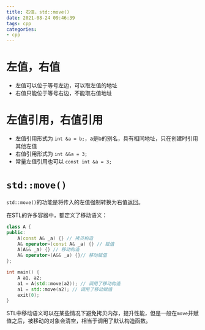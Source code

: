 ```yaml
---
title: 右值，std::move()
date: 2021-08-24 09:46:39
tags: cpp
categories:
- cpp
---
```

# 左值，右值
- 左值可以位于等号左边，可以取左值的地址
- 右值只能位于等号右边，不能取右值地址

# 左值引用，右值引用
- 左值引用形式为 `int &a = b;`，a是b的别名，具有相同地址，只在创建时引用其他左值
- 右值引用形式为 `int &&a = 3;`
- 常量左值引用也可以 `const int &a = 3;`

# `std::move()`
`std::move()`的功能是将传入的左值强制转换为右值返回。

在STL的许多容器中，都定义了移动语义：
```cpp
class A {
public:
    A(const A& _a) {} // 拷贝构造
    A& operator=(const A& _a) {} // 赋值
    A(A&& _a) {} // 移动构造
    A& operator=(A&& _a) {}// 移动赋值
};

int main() {
    A a1, a2;
    a1 = A(std::move(a2)); // 调用了移动构造
    a1 = std::move(a2); // 调用了移动赋值
    exit(0);
}
```
STL中移动语义可以在某些情况下避免拷贝内存，提升性能，但是一般在`move`并赋值之后，被移动的对象会清空，相当于调用了默认构造函数。
 